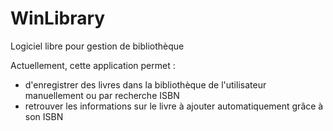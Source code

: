 # WinLibrary
Logiciel libre pour gestion de bibliothèque

Actuellement, cette application permet :
- d'enregistrer des livres dans la bibliothèque de l'utilisateur manuellement ou par recherche ISBN
- retrouver les informations sur le livre à ajouter automatiquement grâce à son ISBN
